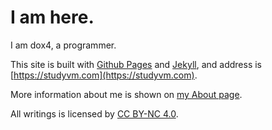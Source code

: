 # I am here.

I am dox4, a programmer.

This site is built with [Github Pages](https://pages.github.com/) and [Jekyll](https://github.com/jekyll), and address is [https://studyvm.com](https://studyvm.com).

More information about me is shown on [my About page](https://studyvm.com/about/).

All writings is licensed by [CC BY-NC 4.0](https://creativecommons.org/licenses/by-nc/4.0/deed.en).